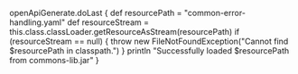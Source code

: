 openApiGenerate.doLast {
    def resourcePath = "common-error-handling.yaml"
    def resourceStream = this.class.classLoader.getResourceAsStream(resourcePath)
    if (resourceStream == null) {
        throw new FileNotFoundException("Cannot find $resourcePath in classpath.")
    }
    println "Successfully loaded $resourcePath from commons-lib.jar"
}
